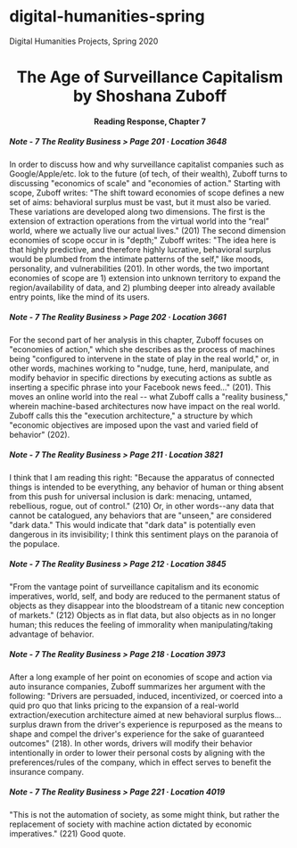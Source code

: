 # digital-humanities-spring
Digital Humanities Projects, Spring 2020

<html>
<head> <title> Practice: First Take </title> </head>
<body>
<h1 align="center">The Age of Surveillance Capitalism by Shoshana Zuboff</h1>
<h4 align="center">Reading Response, Chapter 7</h4>
    <body>
        <h5> Note - 7 The Reality Business > Page 201 · Location 3648 </h5>
            <p> In order to discuss how and why surveillance capitalist companies such as Google/Apple/etc. lok to the future (of tech, of their wealth), Zuboff turns to discussing "economics of scale" and "economies of action." Starting with scope, Zuboff writes: "The shift toward economies of scope defines a new set of aims: behavioral surplus must be vast, but it must also be varied. These variations are developed along two dimensions. The first is the extension of extraction operations from the virtual world into the “real” world, where we actually live our actual lives." (201) The second dimension economies of scope occur in is "depth;" Zuboff writes: "The idea here is that highly predictive, and therefore highly lucrative, behavioral surplus would be plumbed from the intimate patterns of the self," like moods, personality, and vulnerabilities (201). In other words, the two important economies of scope are 1) extension into unknown territory to expand the region/availability of data, and 2) plumbing deeper into already available entry points, like the mind of its users.</p>
        <h5> Note - 7 The Reality Business > Page 202 · Location 3661 </h5>
            <p> For the second part of her analysis in this chapter, Zuboff focuses on "economies of action," which she describes as the process of machines being "configured to intervene in the state of play in the real world," or, in other words, machines working to "nudge, tune, herd, manipulate, and modify behavior in specific directions by executing actions as subtle as inserting a specific phrase into your Facebook news feed..." (201). This moves an online world into the real -- what Zuboff calls a "reality business," wherein machine-based architectures now have impact on the real world. Zuboff calls this the "execution architecture," a structure by which "economic objectives are imposed upon the vast and varied field of behavior" (202). </p>
        <h5> Note - 7 The Reality Business > Page 211 · Location 3821 </h5>
            <p>I think that I am reading this right: "Because the apparatus of connected things is intended to be everything, any behavior of human or thing absent from this push for universal inclusion is dark: menacing, untamed, rebellious, rogue, out of control." (210) Or, in other words--any data that cannot be catalogued, any behaviors that are "unseen," are considered "dark data." This would indicate that "dark data" is potentially even dangerous in its invisibility; I think this sentiment plays on the paranoia of the populace.</p>
        <h5> Note - 7 The Reality Business > Page 212 · Location 3845 </h5>
            <p> "From the vantage point of surveillance capitalism and its economic imperatives, world, self, and body are reduced to the permanent status of objects as they disappear into the bloodstream of a titanic new conception of markets." (212) Objects as in flat data, but also objects as in no longer human; this reduces the feeling of immorality when manipulating/taking advantage of behavior.</p>
        <h5> Note - 7 The Reality Business > Page 218 · Location 3973 </h5>
            <p> After a long example of her point on economies of scope and action via auto insurance companies, Zuboff summarizes her argument with the following: "Drivers are persuaded, induced, incentivized, or coerced into a quid pro quo that links pricing to the expansion of a real-world extraction/execution architecture aimed at new behavioral surplus flows... surplus drawn from the driver's experience is repurposed as the means to shape and compel the driver's experience for the sake of guaranteed outcomes" (218). In other words, drivers will modify their behavior intentionally in order to lower their personal costs by aligning with the preferences/rules of the company, which in effect serves to benefit the insurance company. </p>
        <h5> Note - 7 The Reality Business > Page 221 · Location 4019 </h5>
            <p>"This is not the automation of society, as some might think, but rather the replacement of society with machine action dictated by economic imperatives." (221) Good quote.</p>
    </body>
    </html>

